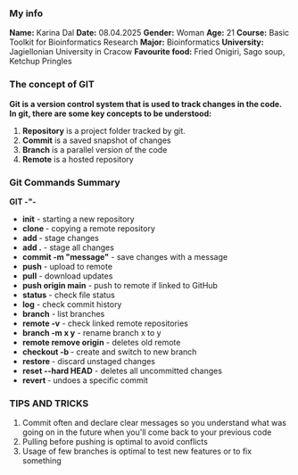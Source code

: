 ### My info 
**Name:** Karina Dal
**Date:** 08.04.2025
**Gender:** Woman
**Age:** 21
**Course:** Basic Toolkit for Bioinformatics Research
**Major:** Bioinformatics
**University:** Jagiellonian University in Cracow
**Favourite food:** Fried Onigiri, Sago soup, Ketchup Pringles 

### The concept of GIT
**Git is a version control system that is used to track changes in the code.**
**In git, there are some key concepts to be understood:**
1. **Repository** is a project folder tracked by git.
2. **Commit** is a saved snapshot of changes
3. **Branch** is a parallel version of the code
4. **Remote** is a hosted repository


### Git Commands Summary

**GIT -"-** 

- **init** - starting a new repository
- **clone <url>** - copying a remote repository
- **add <file>** - stage changes
- **add .** - stage all changes
- **commit -m "message"** - save changes with a message
- **push** - upload to remote
- **pull** - download updates 
- **push origin main** - push to remote if linked to GitHub
- **status** - check file status
- **log** - check commit history 
- **branch** - list branches
- **remote -v** - check linked remote repositories
- **branch -m x y** - rename branch x to y
- **remote remove origin** - deletes old remote
- **checkout -b <branch>** - create and switch to new branch
- **restore <file>** - discard unstaged changes
- **reset --hard HEAD** - deletes all uncommitted changes 
- **revert <commit-hash>** - undoes a specific commit 

### TIPS AND TRICKS
1. Commit often and declare clear messages so you understand what was going on in the future when you'll come back to your previous code
2. Pulling before pushing is optimal to avoid conflicts
3. Usage of few branches is optimal to test new features or to fix something


